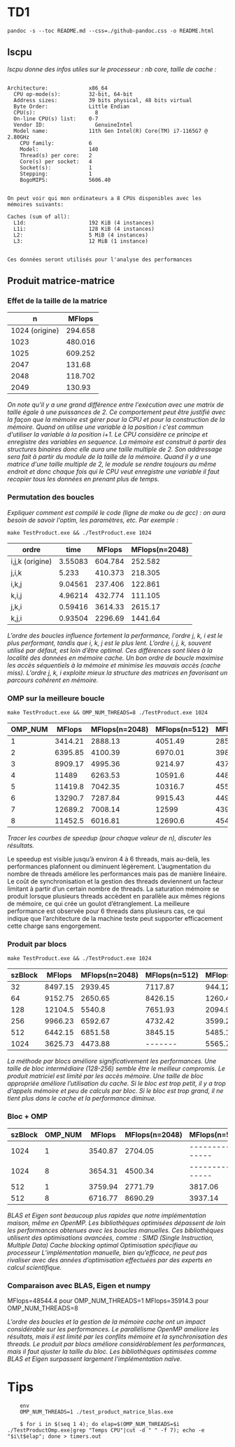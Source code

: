 
# TD1

`pandoc -s --toc README.md --css=./github-pandoc.css -o README.html`

## lscpu

*lscpu donne des infos utiles sur le processeur : nb core, taille de cache :*

```

Architecture:             x86_64
  CPU op-mode(s):         32-bit, 64-bit
  Address sizes:          39 bits physical, 48 bits virtual
  Byte Order:             Little Endian
  CPU(s):                   8
  On-line CPU(s) list:    0-7
  Vendor ID:                GenuineIntel
  Model name:             11th Gen Intel(R) Core(TM) i7-1165G7 @ 2.80GHz
    CPU family:           6
    Model:                140
    Thread(s) per core:   2
    Core(s) per socket:   4
    Socket(s):            1
    Stepping:             1
    BogoMIPS:             5606.40


On peut voir qui mon ordinateurs a 8 CPUs disponibles avec les mémoires suivants:

Caches (sum of all):      
  L1d:                    192 KiB (4 instances)
  L1i:                    128 KiB (4 instances)
  L2:                     5 MiB (4 instances)
  L3:                     12 MiB (1 instance)


Ces données seront utilisés pour l'analyse des performances
```




## Produit matrice-matrice

### Effet de la taille de la matrice

  n            | MFlops
---------------|--------
1024 (origine) |294.658
1023           |480.016
1025           |609.252
2047           |131.68
2048           |118.702
2049           |130.93


*On note qu'il y a une grand différence entre l'exécution avec une matrix de taille égale à une puissances de 2.
Ce comportement peut être justifié avec la façon que la mémoire est gérer pour la CPU et pour la construction de la mémoire.
Quand on utilise une variable à la position i c'est commun d'utiliser la variable à la position i+1. Le CPU considère ce principe et enregistre des variables en sequence.
La mémoire est construit à partir des structures binaires donc elle aura une taille multiple de 2. Son addressage sera fait à partir du module de la taille de la mémoire.
Quand il y a une matrice d'une taille multiple de 2, le module se rendre toujours au même endroit et donc chaque fois qui le CPU veut enregistre une variable il faut recopier tous les données en prenant plus de temps.*


### Permutation des boucles

*Expliquer comment est compilé le code (ligne de make ou de gcc) : on aura besoin de savoir l'optim, les paramètres, etc. Par exemple :*

`make TestProduct.exe && ./TestProduct.exe 1024`


  ordre           | time    | MFlops  | MFlops(n=2048)
------------------|---------|---------|----------------
i,j,k (origine)   | 3.55083 | 604.784 |252.582
j,i,k             | 5.233   | 410.373 |218.305
i,k,j             | 9.04561 | 237.406 |122.861
k,i,j             | 4.96214 | 432.774 |111.105
j,k,i             | 0.59416 | 3614.33 |2615.17
k,j,i             | 0.93504 | 2296.69 |1441.64


*L’ordre des boucles influence fortement la performance, l’ordre j, k, i est le plus performant, tandis que i, k, j est le plus lent.
L’ordre i, j, k, souvent utilisé par défaut, est loin d’être optimal.
Ces différences sont liées à la localité des données en mémoire cache.
Un bon ordre de boucle maximise les accès séquentiels à la mémoire et minimise les mauvais accès (cache miss).
L’ordre j, k, i exploite mieux la structure des matrices en favorisant un parcours cohérent en mémoire.*



### OMP sur la meilleure boucle

`make TestProduct.exe && OMP_NUM_THREADS=8 ./TestProduct.exe 1024`

  OMP_NUM         | MFlops  | MFlops(n=2048) | MFlops(n=512)  | MFlops(n=4096)
------------------|---------|----------------|----------------|---------------
1                 |3414.21  |2888.13         |4051.49         |2858.39
2                 |6395.85  |4100.39         |6970.01         |3982.33
3                 |8909.17  |4995.36         |9214.97         |4372.9
4                 |11489    |6263.53         |10591.6         |4484.03
5                 |11419.8  |7042.35         |10316.7         |4552.59
6                 |13290.7  |7287.84         |9915.43         |4496
7                 |12689.2  |7008.14         |12599           |4399.54
8                 |11452.5  |6016.81         |12690.6         |4548.64

*Tracer les courbes de speedup (pour chaque valeur de n), discuter les résultats.*

Le speedup est visible jusqu’à environ 4 à 6 threads, mais au-delà, les performances plafonnent ou diminuent légèrement.
L’augmentation du nombre de threads améliore les performances mais pas de manière linéaire.
Le coût de synchronisation et la gestion des threads deviennent un facteur limitant à partir d’un certain nombre de threads.
La saturation mémoire se produit lorsque plusieurs threads accèdent en parallèle aux mêmes régions de mémoire, ce qui crée un goulot d’étranglement.
La meilleure performance est observée pour 6 threads dans plusieurs cas, ce qui indique que l’architecture de la machine teste peut supporter efficacement cette charge sans engorgement.



### Produit par blocs

`make TestProduct.exe && ./TestProduct.exe 1024`

  szBlock         | MFlops  | MFlops(n=2048) | MFlops(n=512)  | MFlops(n=4096)
------------------|---------|----------------|----------------|---------------
32                |8497.15  |2939.45         |7117.87         |944.124
64                |9152.75  |2650.65         |8426.15         |1260.41
128               |12104.5  |5540.8          |7651.93         |2094.93
256               |9966.23  |6592.67         |4732.42         |3599.2
512               |6442.15  |6851.58         |3845.15         |5485.15
1024              |3625.73  |4473.88         |-------         |5565.76

*La méthode par blocs améliore significativement les performances.
Une taille de bloc intermédiaire (128-256) semble être le meilleur compromis.
Le produit matriciel est limité par les accès mémoire. Une taille de bloc appropriée améliore l’utilisation du cache.
Si le bloc est trop petit, il y a trop d’appels mémoire et peu de calculs par bloc.
Si le bloc est trop grand, il ne tient plus dans le cache et la performance diminue.*



### Bloc + OMP


  szBlock      | OMP_NUM | MFlops  | MFlops(n=2048) | MFlops(n=512)  | MFlops(n=4096)|
---------------|---------|---------|----------------|----------------|---------------|
1024           |  1      |3540.87  |2704.05         |----------------|2711.82        |
1024           |  8      |3654.31  |4500.34         |----------------|5974.31        |
512            |  1      |3759.94  |2771.79         |3817.06         |2478.31        |
512            |  8      |6716.77  |8690.29         |3937.14         |6297.5         |

*BLAS et Eigen sont beaucoup plus rapides que notre implémentation maison, même en OpenMP.
Les bibliothèques optimisées dépassent de loin les performances obtenues avec les boucles manuelles.
Ces bibliothèques utilisent des optimisations avancées, comme :
SIMD (Single Instruction, Multiple Data)
Cache blocking optimal
Optimisation spécifique au processeur
L’implémentation manuelle, bien qu’efficace, ne peut pas rivaliser avec des années d’optimisation effectuées par des experts en calcul scientifique.*


### Comparaison avec BLAS, Eigen et numpy


MFlops=48544.4 pour OMP_NUM_THREADS=1
MFlops=35914.3 pour OMP_NUM_THREADS=8


*L’ordre des boucles et la gestion de la mémoire cache ont un impact considérable sur les performances.
Le parallélisme OpenMP améliore les résultats, mais il est limité par les conflits mémoire et la synchronisation des threads.
Le produit par blocs améliore considérablement les performances, mais il faut ajuster la taille du bloc.
Les bibliothèques optimisées comme BLAS et Eigen surpassent largement l’implémentation naïve.*

# Tips

```
	env
	OMP_NUM_THREADS=1 ./test_product_matrice_blas.exe
```

```
    $ for i in $(seq 1 4); do elap=$(OMP_NUM_THREADS=$i ./TestProductOmp.exe|grep "Temps CPU"|cut -d " " -f 7); echo -e "$i\t$elap"; done > timers.out
```

